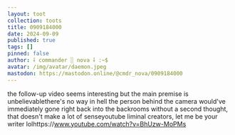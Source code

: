 ```yaml
---
layout: toot
collection: toots
title: 0909184000
date: 2024-09-09
published: true
tags: []
pinned: false
author: ⸸ commander ░ nova ⸸ :~$
avatar: /img/avatar/daemon.jpeg
mastodon: https://mastodon.online/@cmdr_nova/0909184000
---
```


the follow-up video seems interesting but the main premise is unbelievablethere's no way in hell the person behind the camera would've immediately gone right back into the backrooms without a second thought, that doesn't make a lot of senseyoutube liminal creators, let me be your writer lolhttps://www.youtube.com/watch?v=BhUzw-MoPMs
